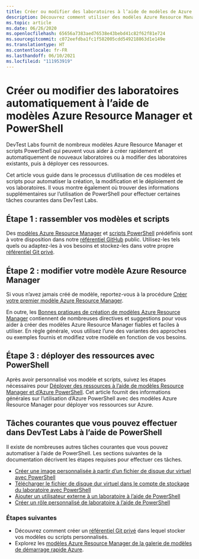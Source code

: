 ```yaml
---
title: Créer ou modifier des laboratoires à l’aide de modèles de Azure Resource Manager
description: Découvrez comment utiliser des modèles Azure Resource Manager avec PowerShell pour créer ou modifier des laboratoires automatiquement dans un DevTest Lab
ms.topic: article
ms.date: 06/26/2020
ms.openlocfilehash: 65656a7383aed76538e43bebd41c82f62f81e724
ms.sourcegitcommit: c072eefdba1fc1f582005cdd549218863d1e149e
ms.translationtype: HT
ms.contentlocale: fr-FR
ms.lasthandoff: 06/10/2021
ms.locfileid: "111953919"
---
```

# <a name="create-or-modify-labs-automatically-using-azure-resource-manager-templates-and-powershell"></a>Créer ou modifier des laboratoires automatiquement à l’aide de modèles Azure Resource Manager et PowerShell

DevTest Labs fournit de nombreux modèles Azure Resource Manager et scripts PowerShell qui peuvent vous aider à créer rapidement et automatiquement de nouveaux laboratoires ou à modifier des laboratoires existants, puis à déployer ces ressources.

Cet article vous guide dans le processus d’utilisation de ces modèles et scripts pour automatiser la création, la modification et le déploiement de vos laboratoires. Il vous montre également où trouver des informations supplémentaires sur l’utilisation de PowerShell pour effectuer certaines tâches courantes dans DevTest Labs.

## <a name="step-1-gather-your-templates-and-scripts"></a>Étape 1 : rassembler vos modèles et scripts
Des [modèles Azure Resource Manager](https://github.com/Azure/azure-devtestlab/tree/master/samples/DevTestLabs/QuickStartTemplates) et [scripts PowerShell](https://github.com/Azure/azure-devtestlab/tree/master/samples/DevTestLabs/Scripts) prédéfinis sont à votre disposition dans notre [référentiel GitHub](https://github.com/Azure/azure-devtestlab) public. Utilisez-les tels quels ou adaptez-les à vos besoins et stockez-les dans votre propre [référentiel Git privé](devtest-lab-add-artifact-repo.md).

## <a name="step-2-modify-your-azure-resource-manager-template"></a>Étape 2 : modifier votre modèle Azure Resource Manager
Si vous n’avez jamais créé de modèle, reportez-vous à la procédure [Créer votre premier modèle Azure Resource Manager](../azure-resource-manager/templates/quickstart-create-templates-use-the-portal.md).

En outre, les [Bonnes pratiques de création de modèles Azure Resource Manager](../azure-resource-manager/templates/best-practices.md) contiennent de nombreuses directives et suggestions pour vous aider à créer des modèles Azure Resource Manager fiables et faciles à utiliser. En règle générale, vous utilisez l’une des variantes des approches ou exemples fournis et modifiez votre modèle en fonction de vos besoins.

## <a name="step-3-deploy-resources-with-powershell"></a>Étape 3 : déployer des ressources avec PowerShell
Après avoir personnalisé vos modèle et scripts, suivez les étapes nécessaires pour [Déployer des ressources à l’aide de modèles Resource Manager et d’Azure PowerShell](../azure-resource-manager/templates/deploy-powershell.md). Cet article fournit des informations générales sur l’utilisation d’Azure PowerShell avec des modèles Azure Resource Manager pour déployer vos ressources sur Azure.


## <a name="common-tasks-you-can-perform-in-devtest-labs-using-powershell"></a>Tâches courantes que vous pouvez effectuer dans DevTest Labs à l’aide de PowerShell
Il existe de nombreuses autres tâches courantes que vous pouvez automatiser à l’aide de PowerShell. Les sections suivantes de la documentation décrivent les étapes requises pour effectuer ces tâches.

* [Créer une image personnalisée à partir d’un fichier de disque dur virtuel avec PowerShell](devtest-lab-create-custom-image-from-vhd-using-powershell.md)
* [Télécharger le fichier de disque dur virtuel dans le compte de stockage du laboratoire avec PowerShell](devtest-lab-upload-vhd-using-powershell.md)
* [Ajouter un utilisateur externe à un laboratoire à l’aide de PowerShell](devtest-lab-add-devtest-user.md#add-an-external-user-to-a-lab-using-powershell)
* [Créer un rôle personnalisé de laboratoire à l’aide de PowerShell](devtest-lab-grant-user-permissions-to-specific-lab-policies.md#creating-a-lab-custom-role-using-powershell)

### <a name="next-steps"></a>Étapes suivantes
* Découvrez comment créer un [référentiel Git privé](devtest-lab-add-artifact-repo.md) dans lequel stocker vos modèles ou scripts personnalisés.
* Explorez les [modèles Azure Resource Manager de la galerie de modèles de démarrage rapide Azure](https://github.com/Azure/azure-quickstart-templates).